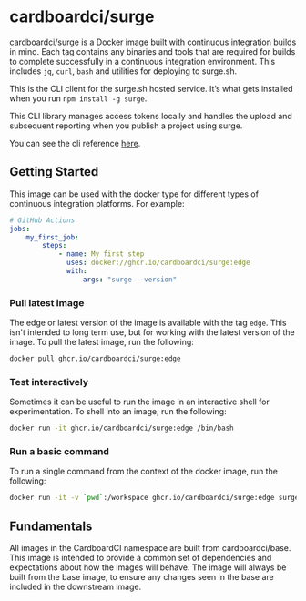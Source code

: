 # cardboardci/surge

cardboardci/surge is a Docker image built with continuous integration builds in mind. Each tag contains any binaries and tools that are required for builds to complete successfully in a continuous integration environment. This includes `jq`, `curl`, `bash` and utilities for deploying to surge.sh.

This is the CLI client for the surge.sh hosted service. It’s what gets installed when you run `npm install -g surge`.

This CLI library manages access tokens locally and handles the upload and subsequent reporting when you publish a project using surge.

You can see the cli reference [here](https://github.com/sintaxi/surge).

## Getting Started

This image can be used with the docker type for different types of continuous integration platforms. For example:

```yml
# GitHub Actions
jobs:
    my_first_job:
        steps:
            - name: My first step
              uses: docker://ghcr.io/cardboardci/surge:edge
              with:
                  args: "surge --version"
```

### Pull latest image

The edge or latest version of the image is available with the tag `edge`. This isn't intended to long term use, but for working with the latest version of the image. To pull the latest image, run the following:

```bash
docker pull ghcr.io/cardboardci/surge:edge
```

### Test interactively

Sometimes it can be useful to run the image in an interactive shell for experimentation. To shell into an image, run the following:

```bash
docker run -it ghcr.io/cardboardci/surge:edge /bin/bash
```

### Run a basic command

To run a single command from the context of the docker image, run the following:

```bash
docker run -it -v `pwd`:/workspace ghcr.io/cardboardci/surge:edge surge --version
```

## Fundamentals

All images in the CardboardCI namespace are built from cardboardci/base. This image is intended to provide a common set of dependencies and expectations about how the images will behave. The image will always be built from the base image, to ensure any changes seen in the base are included in the downstream image.
